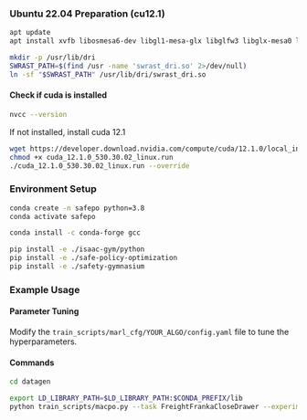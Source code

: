 ### Ubuntu 22.04 Preparation (cu12.1)
```bash
apt update
apt install xvfb libosmesa6-dev libgl1-mesa-glx libglfw3 libglx-mesa0 libgl1-mesa-dri

mkdir -p /usr/lib/dri
SWRAST_PATH=$(find /usr -name 'swrast_dri.so' 2>/dev/null)
ln -sf "$SWRAST_PATH" /usr/lib/dri/swrast_dri.so
```
#### Check if cuda is installed
```bash
nvcc --version
```

If not installed, install cuda 12.1
```bash
wget https://developer.download.nvidia.com/compute/cuda/12.1.0/local_installers/cuda_12.1.0_530.30.02_linux.run
chmod +x cuda_12.1.0_530.30.02_linux.run
./cuda_12.1.0_530.30.02_linux.run --override
```

### Environment Setup
```bash
conda create -n safepo python=3.8
conda activate safepo

conda install -c conda-forge gcc

pip install -e ./isaac-gym/python
pip install -e ./safe-policy-optimization
pip install -e ./safety-gymnasium
```

### Example Usage
#### Parameter Tuning
Modify the `train_scripts/marl_cfg/YOUR_ALGO/config.yaml` file to tune the hyperparameters.

#### Commands
```bash
cd datagen

export LD_LIBRARY_PATH=$LD_LIBRARY_PATH:$CONDA_PREFIX/lib
python train_scripts/macpo.py --task FreightFrankaCloseDrawer --experiment benchmark
```